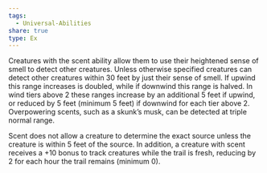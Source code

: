 ```yaml
---
tags:
  - Universal-Abilities
share: true
type: Ex
---
```

Creatures with the scent ability allow them to use their heightened sense of smell to detect other creatures. Unless otherwise specified creatures can detect other creatures within 30 feet by just their sense of smell. If upwind this range increases is doubled, while if downwind this range is halved. In wind tiers above 2 these ranges increase by an additional 5 feet if upwind, or reduced by 5 feet (minimum 5 feet) if downwind for each tier above 2. Overpowering scents, such as a skunk’s musk, can be detected at triple normal range.

Scent does not allow a creature to determine the exact source unless the creature is within 5 feet of the source. In addition, a creature with scent receives a +10 bonus to track creatures while the trail is fresh, reducing by 2 for each hour the trail remains (minimum 0).